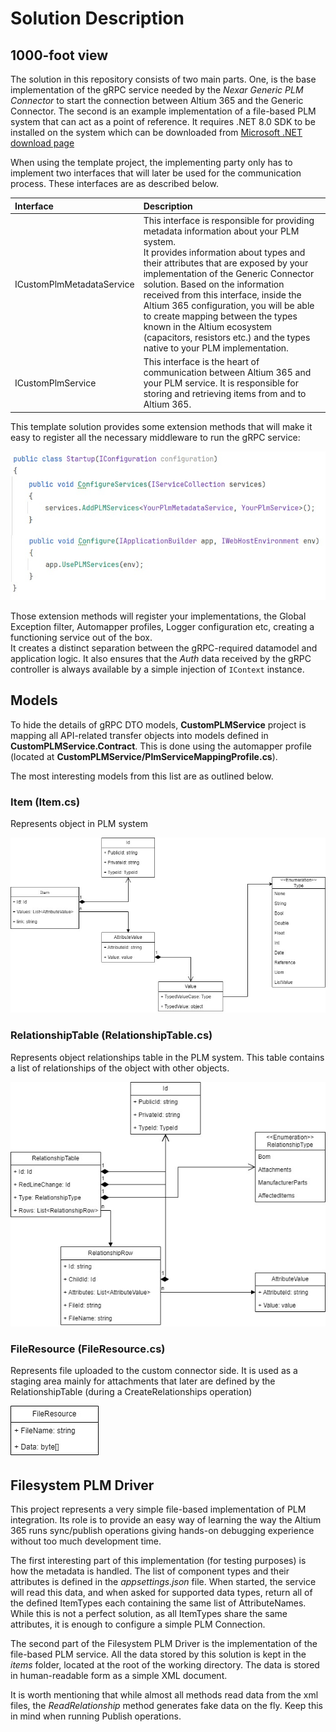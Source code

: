 ﻿# Solution Description

## 1000-foot view
The solution in this repository consists of two main parts. One, is the base implementation of the gRPC service needed by the *Nexar Generic PLM Connector* to start 
the connection between Altium 365 and the Generic Connector. The second is an example implementation of a file-based PLM system that can act as a point of reference. 
It requires .NET 8.0 SDK to be installed on the system which can be downloaded from [Microsoft .NET download page](https://dotnet.microsoft.com/en-us/download/dotnet/8.0) 

When using the template project, the implementing party only has to implement two interfaces that will later be used for the communication process. 
These interfaces are as described below.

| Interface                 | Description                                                                                                                                                                                                                                                                                                                                                                                                                                                                                   |
|:--------------------------|:----------------------------------------------------------------------------------------------------------------------------------------------------------------------------------------------------------------------------------------------------------------------------------------------------------------------------------------------------------------------------------------------------------------------------------------------------------------------------------------------|
| ICustomPlmMetadataService | This interface is responsible for providing metadata information about your PLM system. <br/>It provides information about types and their attributes that are exposed by your implementation of the Generic Connector solution. Based on the information received from this interface, inside the Altium 365 configuration, you will be able to create mapping between the types known in the Altium ecosystem (capacitors, resistors etc.) and the types native to your PLM implementation. |
| ICustomPlmService         | This interface is the heart of communication between Altium 365 and your PLM service. It is responsible for storing and retrieving items from and to Altium 365.                                                                                                                                                                                                                                                                                                                              |

This template solution provides some extension methods that will make it easy to register all the necessary middleware to run the gRPC service:

![Startup.cs with registration of Custom PLM service](images/solution/solution_register_middleware.jpg "Middleware registration")

Those extension methods will register your implementations, the Global Exception filter, Automapper profiles, Logger configuration etc, creating a functioning service out of the box.  
It creates a distinct separation between the gRPC-required datamodel and application logic. It also ensures that the *Auth* data received by the
gRPC controller is always available by a simple injection of <code>IContext</code> instance.

## Models
To hide the details of gRPC DTO models, **CustomPLMService** project is mapping all API-related transfer objects into models defined in **CustomPLMService.Contract**. 
This is done using the automapper profile (located at **CustomPLMService/PlmServiceMappingProfile.cs**).

The most interesting models from this list are as outlined below.
### Item (Item.cs)
Represents object in PLM system

![Item diagram](./images/solution/ItemDiagram.jpg "Item Diagram")

### RelationshipTable (RelationshipTable.cs)
Represents object relationships table in the PLM system. This table contains a list of relationships of the object with other objects.

![RelationshipTable diagram](./images/solution/RelationshipTableDiagram.jpg "Relationship Table Diagram")

### FileResource (FileResource.cs)
Represents file uploaded to the custom connector side. It is used as a staging area mainly for attachments that later are 
defined by the RelationshipTable (during a CreateRelationships operation)

![FileResource diagram](./images/solution/FileResourceDiagram.jpg "File Resource Diagram")

## Filesystem PLM Driver
This project represents a very simple file-based implementation of PLM integration. Its role is to provide an easy way
of learning the way the Altium 365 runs sync/publish operations giving hands-on debugging experience without 
too much development time.

The first interesting part of this implementation (for testing purposes) is how the metadata is handled.
The list of component types and their attributes is defined in the *appsettings.json* file. When started, the service will
read this data, and when asked for supported data types, return all of the defined ItemTypes each containing the same list
of AttributeNames. While this is not a perfect solution, as all ItemTypes share the same attributes, it is enough to configure
a simple PLM Connection.

The second part of the Filesystem PLM Driver is the implementation of the file-based PLM service. All the data stored by this solution
is kept in the *items* folder, located at the root of the working directory. The data is stored in human-readable form as a simple XML
document. 

It is worth mentioning that while almost all methods read data from the xml files, the *ReadRelationship* method generates fake
data on the fly. Keep this in mind when running Publish operations.